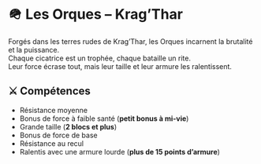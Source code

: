 # 🪖 Les Orques – Krag’Thar

Forgés dans les terres rudes de Krag’Thar, les Orques incarnent la brutalité et la puissance.  
Chaque cicatrice est un trophée, chaque bataille un rite.  
Leur force écrase tout, mais leur taille et leur armure les ralentissent.

## ⚔️ Compétences
- Résistance moyenne  
- Bonus de force à faible santé (**petit bonus à mi-vie**)  
- Grande taille (**2 blocs et plus**)  
- Bonus de force de base  
- Résistance au recul  
- Ralentis avec une armure lourde (**plus de 15 points d’armure**)  
